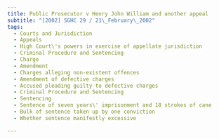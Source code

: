 ```yaml
---
title: Public Prosecutor v Henry John William and another appeal 
subtitle: "[2002] SGHC 29 / 21\_February\_2002"
tags:
  - Courts and Jurisdiction
  - Appeals
  - High Court\'s powers in exercise of appellate jurisdiction
  - Criminal Procedure and Sentencing
  - Charge
  - Amendment
  - Charges alleging non-existent offences
  - Amendment of defective charges
  - Accused pleading guilty to defective charges
  - Criminal Procedure and Sentencing
  - Sentencing
  - Sentence of seven years\' imprisonment and 18 strokes of cane
  - Bulk of sentence taken up by one conviction
  - Whether sentence manifestly excessive

---
```


